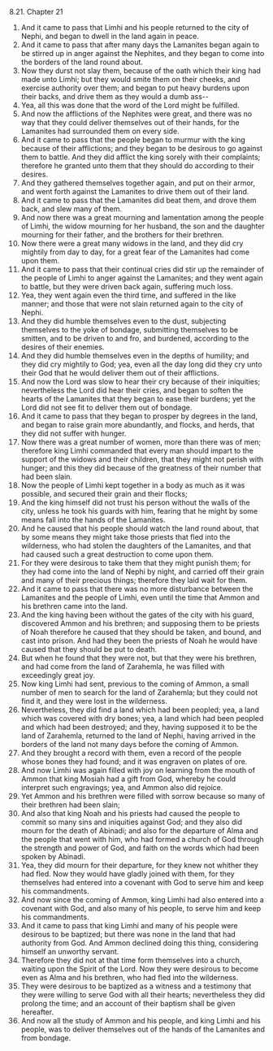 8.21. Chapter 21
1. And it came to pass that Limhi and his people returned to the city of Nephi, and began to dwell in the land again in peace.
2. And it came to pass that after many days the Lamanites began again to be stirred up in anger against the Nephites, and they began to come into the borders of the land round about.
3. Now they durst not slay them, because of the oath which their king had made unto Limhi; but they would smite them on their cheeks, and exercise authority over them; and began to put heavy burdens upon their backs, and drive them as they would a dumb ass--
4. Yea, all this was done that the word of the Lord might be fulfilled.
5. And now the afflictions of the Nephites were great, and there was no way that they could deliver themselves out of their hands, for the Lamanites had surrounded them on every side.
6. And it came to pass that the people began to murmur with the king because of their afflictions; and they began to be desirous to go against them to battle. And they did afflict the king sorely with their complaints; therefore he granted unto them that they should do according to their desires.
7. And they gathered themselves together again, and put on their armor, and went forth against the Lamanites to drive them out of their land.
8. And it came to pass that the Lamanites did beat them, and drove them back, and slew many of them.
9. And now there was a great mourning and lamentation among the people of Limhi, the widow mourning for her husband, the son and the daughter mourning for their father, and the brothers for their brethren.
10. Now there were a great many widows in the land, and they did cry mightily from day to day, for a great fear of the Lamanites had come upon them.
11. And it came to pass that their continual cries did stir up the remainder of the people of Limhi to anger against the Lamanites; and they went again to battle, but they were driven back again, suffering much loss.
12. Yea, they went again even the third time, and suffered in the like manner; and those that were not slain returned again to the city of Nephi.
13. And they did humble themselves even to the dust, subjecting themselves to the yoke of bondage, submitting themselves to be smitten, and to be driven to and fro, and burdened, according to the desires of their enemies.
14. And they did humble themselves even in the depths of humility; and they did cry mightily to God; yea, even all the day long did they cry unto their God that he would deliver them out of their afflictions.
15. And now the Lord was slow to hear their cry because of their iniquities; nevertheless the Lord did hear their cries, and began to soften the hearts of the Lamanites that they began to ease their burdens; yet the Lord did not see fit to deliver them out of bondage.
16. And it came to pass that they began to prosper by degrees in the land, and began to raise grain more abundantly, and flocks, and herds, that they did not suffer with hunger.
17. Now there was a great number of women, more than there was of men; therefore king Limhi commanded that every man should impart to the support of the widows and their children, that they might not perish with hunger; and this they did because of the greatness of their number that had been slain.
18. Now the people of Limhi kept together in a body as much as it was possible, and secured their grain and their flocks;
19. And the king himself did not trust his person without the walls of the city, unless he took his guards with him, fearing that he might by some means fall into the hands of the Lamanites.
20. And he caused that his people should watch the land round about, that by some means they might take those priests that fled into the wilderness, who had stolen the daughters of the Lamanites, and that had caused such a great destruction to come upon them.
21. For they were desirous to take them that they might punish them; for they had come into the land of Nephi by night, and carried off their grain and many of their precious things; therefore they laid wait for them.
22. And it came to pass that there was no more disturbance between the Lamanites and the people of Limhi, even until the time that Ammon and his brethren came into the land.
23. And the king having been without the gates of the city with his guard, discovered Ammon and his brethren; and supposing them to be priests of Noah therefore he caused that they should be taken, and bound, and cast into prison. And had they been the priests of Noah he would have caused that they should be put to death.
24. But when he found that they were not, but that they were his brethren, and had come from the land of Zarahemla, he was filled with exceedingly great joy.
25. Now king Limhi had sent, previous to the coming of Ammon, a small number of men to search for the land of Zarahemla; but they could not find it, and they were lost in the wilderness.
26. Nevertheless, they did find a land which had been peopled; yea, a land which was covered with dry bones; yea, a land which had been peopled and which had been destroyed; and they, having supposed it to be the land of Zarahemla, returned to the land of Nephi, having arrived in the borders of the land not many days before the coming of Ammon.
27. And they brought a record with them, even a record of the people whose bones they had found; and it was engraven on plates of ore.
28. And now Limhi was again filled with joy on learning from the mouth of Ammon that king Mosiah had a gift from God, whereby he could interpret such engravings; yea, and Ammon also did rejoice.
29. Yet Ammon and his brethren were filled with sorrow because so many of their brethren had been slain;
30. And also that king Noah and his priests had caused the people to commit so many sins and iniquities against God; and they also did mourn for the death of Abinadi; and also for the departure of Alma and the people that went with him, who had formed a church of God through the strength and power of God, and faith on the words which had been spoken by Abinadi.
31. Yea, they did mourn for their departure, for they knew not whither they had fled. Now they would have gladly joined with them, for they themselves had entered into a covenant with God to serve him and keep his commandments.
32. And now since the coming of Ammon, king Limhi had also entered into a covenant with God, and also many of his people, to serve him and keep his commandments.
33. And it came to pass that king Limhi and many of his people were desirous to be baptized; but there was none in the land that had authority from God. And Ammon declined doing this thing, considering himself an unworthy servant.
34. Therefore they did not at that time form themselves into a church, waiting upon the Spirit of the Lord. Now they were desirous to become even as Alma and his brethren, who had fled into the wilderness.
35. They were desirous to be baptized as a witness and a testimony that they were willing to serve God with all their hearts; nevertheless they did prolong the time; and an account of their baptism shall be given hereafter.
36. And now all the study of Ammon and his people, and king Limhi and his people, was to deliver themselves out of the hands of the Lamanites and from bondage.

